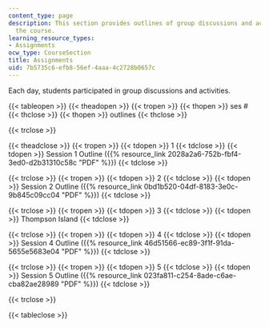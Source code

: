 ```yaml
---
content_type: page
description: This section provides outlines of group discussions and activities of
  the course.
learning_resource_types:
- Assignments
ocw_type: CourseSection
title: Assignments
uid: 7b5735c6-efb8-56ef-4aaa-4c2728b0657c
---
```


Each day, students participated in group discussions and activities.

{{< tableopen >}}
{{< theadopen >}}
{{< tropen >}}
{{< thopen >}}
ses #
{{< thclose >}}
{{< thopen >}}
outlines
{{< thclose >}}

{{< trclose >}}

{{< theadclose >}}
{{< tropen >}}
{{< tdopen >}}
1
{{< tdclose >}}
{{< tdopen >}}
Session 1 Outline ({{% resource_link 2028a2a6-752b-fbf4-3ed0-d2b31310c58c "PDF" %}})
{{< tdclose >}}

{{< trclose >}}
{{< tropen >}}
{{< tdopen >}}
2
{{< tdclose >}}
{{< tdopen >}}
Session 2 Outline ({{% resource_link 0bd1b520-04df-8183-3e0c-9b845c09cc04 "PDF" %}})
{{< tdclose >}}

{{< trclose >}}
{{< tropen >}}
{{< tdopen >}}
3
{{< tdclose >}}
{{< tdopen >}}
Thompson Island
{{< tdclose >}}

{{< trclose >}}
{{< tropen >}}
{{< tdopen >}}
4
{{< tdclose >}}
{{< tdopen >}}
Session 4 Outline ({{% resource_link 46d51566-ec89-3f1f-91da-5655e5683e04 "PDF" %}})
{{< tdclose >}}

{{< trclose >}}
{{< tropen >}}
{{< tdopen >}}
5
{{< tdclose >}}
{{< tdopen >}}
Session 5 Outline ({{% resource_link 023fa811-c254-8ade-c6ae-cba82ae28989 "PDF" %}})
{{< tdclose >}}

{{< trclose >}}

{{< tableclose >}}